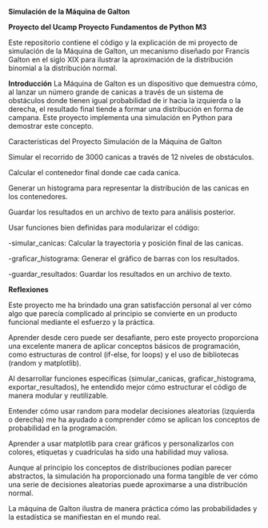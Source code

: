 **Simulación de la Máquina de Galton**

**Proyecto del Ucamp Proyecto Fundamentos de Python M3**

Este repositorio contiene el código y la explicación de mi proyecto de simulación de la Máquina de Galton, un mecanismo diseñado por Francis Galton en el siglo XIX para ilustrar la aproximación de la distribución binomial a la distribución normal.

**Introducción**
La Máquina de Galton es un dispositivo que demuestra cómo, al lanzar un número grande de canicas a través de un sistema de obstáculos donde tienen igual probabilidad de ir hacia la izquierda o la derecha, el resultado final tiende a formar una distribución en forma de campana. Este proyecto implementa una simulación en Python para demostrar este concepto.

Características del Proyecto Simulación de la Máquina de Galton

Simular el recorrido de 3000 canicas a través de 12 niveles de obstáculos.

Calcular el contenedor final donde cae cada canica.

Generar un histograma para representar la distribución de las canicas en los contenedores.

Guardar los resultados en un archivo de texto para análisis posterior.

Usar funciones bien definidas para modularizar el código:

-simular_canicas: Calcular la trayectoria y posición final de las canicas.

-graficar_histograma: Generar el gráfico de barras con los resultados.

-guardar_resultados: Guardar los resultados en un archivo de texto.

**Reflexiones**

Este proyecto me ha brindado una gran satisfacción personal al ver cómo algo que parecía complicado al principio se convierte en un producto funcional mediante el esfuerzo y la práctica.

Aprender desde cero puede ser desafiante, pero este proyecto proporciona una excelente manera de aplicar conceptos básicos de programación, como estructuras de control (if-else, for loops) y el uso de bibliotecas (random y matplotlib).

Al desarrollar funciones específicas (simular_canicas, graficar_histograma, exportar_resultados), he entendido mejor cómo estructurar el código de manera modular y reutilizable.

Entender cómo usar random para modelar decisiones aleatorias (izquierda o derecha) me ha ayudado a comprender cómo se aplican los conceptos de probabilidad en la programación.

Aprender a usar matplotlib para crear gráficos y personalizarlos con colores, etiquetas y cuadrículas ha sido una habilidad muy valiosa.

Aunque al principio los conceptos de distribuciones podían parecer abstractos, la simulación ha proporcionado una forma tangible de ver cómo una serie de decisiones aleatorias puede aproximarse a una distribución normal.

La máquina de Galton ilustra de manera práctica cómo las probabilidades y la estadística se manifiestan en el mundo real.
